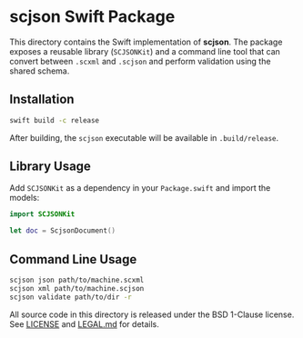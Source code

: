 # scjson Swift Package

This directory contains the Swift implementation of **scjson**. The package exposes a reusable library (`SCJSONKit`) and a command line tool that can convert between `.scxml` and `.scjson` and perform validation using the shared schema.

## Installation

```bash
swift build -c release
```

After building, the `scjson` executable will be available in `.build/release`.

## Library Usage

Add `SCJSONKit` as a dependency in your `Package.swift` and import the models:

```swift
import SCJSONKit

let doc = ScjsonDocument()
```

## Command Line Usage

```bash
scjson json path/to/machine.scxml
scjson xml path/to/machine.scjson
scjson validate path/to/dir -r
```

All source code in this directory is released under the BSD 1-Clause license. See [LICENSE](./LICENSE) and [LEGAL.md](./LEGAL.md) for details.
